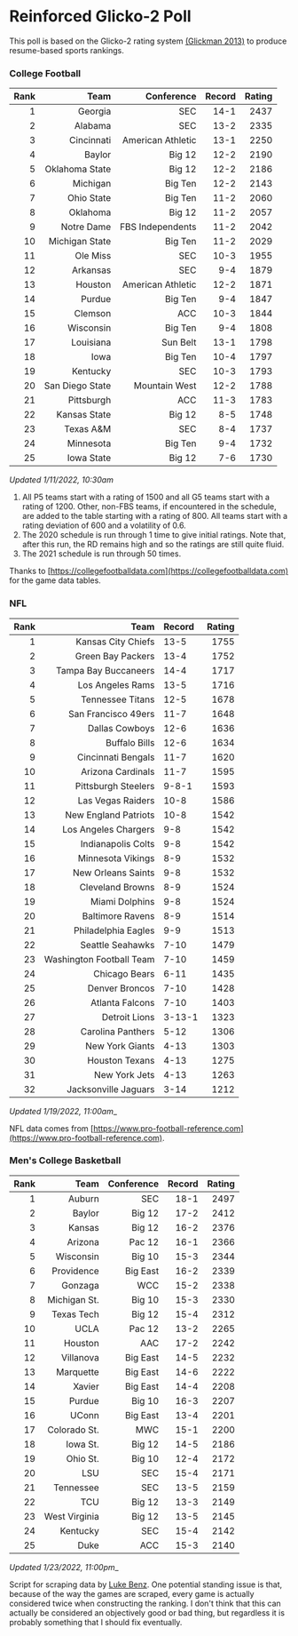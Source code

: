# Reinforced Glicko-2 Poll

This poll is based on the Glicko-2 rating system [\(Glickman 2013\)](http://glicko.net/glicko/glicko2.pdf) to produce resume-based sports rankings.

### College Football
| Rank  | Team                 | Conference           | Record   | Rating |
| ---:  | ---:                 | ---:                 | ---:     | ---:   |
| 1     | Georgia              | SEC                  | 14-1     | 2437   |
| 2     | Alabama              | SEC                  | 13-2     | 2335   |
| 3     | Cincinnati           | American Athletic    | 13-1     | 2250   |
| 4     | Baylor               | Big 12               | 12-2     | 2190   |
| 5     | Oklahoma State       | Big 12               | 12-2     | 2186   |
| 6     | Michigan             | Big Ten              | 12-2     | 2143   |
| 7     | Ohio State           | Big Ten              | 11-2     | 2060   |
| 8     | Oklahoma             | Big 12               | 11-2     | 2057   |
| 9     | Notre Dame           | FBS Independents     | 11-2     | 2042   |
| 10    | Michigan State       | Big Ten              | 11-2     | 2029   |
| 11    | Ole Miss             | SEC                  | 10-3     | 1955   |
| 12    | Arkansas             | SEC                  | 9-4      | 1879   |
| 13    | Houston              | American Athletic    | 12-2     | 1871   |
| 14    | Purdue               | Big Ten              | 9-4      | 1847   |
| 15    | Clemson              | ACC                  | 10-3     | 1844   |
| 16    | Wisconsin            | Big Ten              | 9-4      | 1808   |
| 17    | Louisiana            | Sun Belt             | 13-1     | 1798   |
| 18    | Iowa                 | Big Ten              | 10-4     | 1797   |
| 19    | Kentucky             | SEC                  | 10-3     | 1793   |
| 20    | San Diego State      | Mountain West        | 12-2     | 1788   |
| 21    | Pittsburgh           | ACC                  | 11-3     | 1783   |
| 22    | Kansas State         | Big 12               | 8-5      | 1748   |
| 23    | Texas A&M            | SEC                  | 8-4      | 1737   |
| 24    | Minnesota            | Big Ten              | 9-4      | 1732   |
| 25    | Iowa State           | Big 12               | 7-6      | 1730   |
_Updated 1/11/2022, 10:30am_

1. All P5 teams start with a rating of 1500 and all G5 teams start with a rating of 1200. Other, non-FBS teams, if encountered in the schedule, are added to the table starting with a rating of 800. All teams start with a rating deviation of 600 and a volatility of 0.6.
2. The 2020 schedule is run through 1 time to give initial ratings. Note that, after this run, the RD remains high and so the ratings are still quite fluid.
3. The 2021 schedule is run through 50 times.

Thanks to [https://collegefootballdata.com](https://collegefootballdata.com) for the game data tables.

### NFL
| Rank  | Team                       | Record   | Rating |
| ---:  | ---:                       | :---     | ---:   |
| 1     | Kansas City Chiefs         | 13-5     | 1755   |
| 2     | Green Bay Packers          | 13-4     | 1752   |
| 3     | Tampa Bay Buccaneers       | 14-4     | 1717   |
| 4     | Los Angeles Rams           | 13-5     | 1716   |
| 5     | Tennessee Titans           | 12-5     | 1678   |
| 6     | San Francisco 49ers        | 11-7     | 1648   |
| 7     | Dallas Cowboys             | 12-6     | 1636   |
| 8     | Buffalo Bills              | 12-6     | 1634   |
| 9     | Cincinnati Bengals         | 11-7     | 1620   |
| 10    | Arizona Cardinals          | 11-7     | 1595   |
| 11    | Pittsburgh Steelers        | 9-8-1    | 1593   |
| 12    | Las Vegas Raiders          | 10-8     | 1586   |
| 13    | New England Patriots       | 10-8     | 1542   |
| 14    | Los Angeles Chargers       | 9-8      | 1542   |
| 15    | Indianapolis Colts         | 9-8      | 1542   |
| 16    | Minnesota Vikings          | 8-9      | 1532   |
| 17    | New Orleans Saints         | 9-8      | 1532   |
| 18    | Cleveland Browns           | 8-9      | 1524   |
| 19    | Miami Dolphins             | 9-8      | 1524   |
| 20    | Baltimore Ravens           | 8-9      | 1514   |
| 21    | Philadelphia Eagles        | 9-9      | 1513   |
| 22    | Seattle Seahawks           | 7-10     | 1479   |
| 23    | Washington Football Team   | 7-10     | 1459   |
| 24    | Chicago Bears              | 6-11     | 1435   |
| 25    | Denver Broncos             | 7-10     | 1428   |
| 26    | Atlanta Falcons            | 7-10     | 1403   |
| 27    | Detroit Lions              | 3-13-1   | 1323   |
| 28    | Carolina Panthers          | 5-12     | 1306   |
| 29    | New York Giants            | 4-13     | 1303   |
| 30    | Houston Texans             | 4-13     | 1275   |
| 31    | New York Jets              | 4-13     | 1263   |
| 32    | Jacksonville Jaguars       | 3-14     | 1212   |
_Updated 1/19/2022, 11:00am__

NFL data comes from [https://www.pro-football-reference.com](https://www.pro-football-reference.com).

### Men's College Basketball
| Rank  | Team                 | Conference | Record   | Rating |
| ---:  | ---:                 | ---:       | ---:     | ---:   |
| 1     | Auburn               | SEC        | 18-1     | 2497   |
| 2     | Baylor               | Big 12     | 17-2     | 2412   |
| 3     | Kansas               | Big 12     | 16-2     | 2376   |
| 4     | Arizona              | Pac 12     | 16-1     | 2366   |
| 5     | Wisconsin            | Big 10     | 15-3     | 2344   |
| 6     | Providence           | Big East   | 16-2     | 2339   |
| 7     | Gonzaga              | WCC        | 15-2     | 2338   |
| 8     | Michigan St.         | Big 10     | 15-3     | 2330   |
| 9     | Texas Tech           | Big 12     | 15-4     | 2312   |
| 10    | UCLA                 | Pac 12     | 13-2     | 2265   |
| 11    | Houston              | AAC        | 17-2     | 2242   |
| 12    | Villanova            | Big East   | 14-5     | 2232   |
| 13    | Marquette            | Big East   | 14-6     | 2222   |
| 14    | Xavier               | Big East   | 14-4     | 2208   |
| 15    | Purdue               | Big 10     | 16-3     | 2207   |
| 16    | UConn                | Big East   | 13-4     | 2201   |
| 17    | Colorado St.         | MWC        | 15-1     | 2200   |
| 18    | Iowa St.             | Big 12     | 14-5     | 2186   |
| 19    | Ohio St.             | Big 10     | 12-4     | 2172   |
| 20    | LSU                  | SEC        | 15-4     | 2171   |
| 21    | Tennessee            | SEC        | 13-5     | 2159   |
| 22    | TCU                  | Big 12     | 13-3     | 2149   |
| 23    | West Virginia        | Big 12     | 13-5     | 2145   |
| 24    | Kentucky             | SEC        | 15-4     | 2142   |
| 25    | Duke                 | ACC        | 15-3     | 2140   |
_Updated 1/23/2022, 11:00pm__

Script for scraping data by [Luke Benz](https://github.com/lbenz730/NCAA_Hoops).
One potential standing issue is that, because of the way the games are scraped, every game is actually considered twice when constructing the ranking. I don't think that this can actually be considered an objectively good or bad thing, but regardless it is probably something that I should fix eventually.
